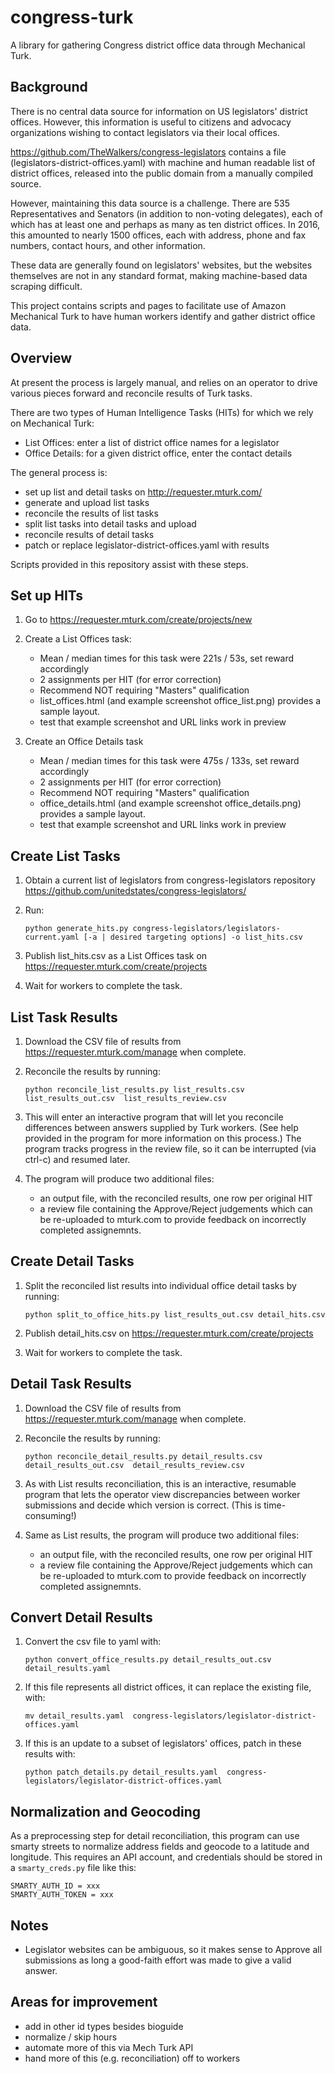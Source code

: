congress-turk
=============

A library for gathering Congress district office data through Mechanical Turk.

Background
----------

There is no central data source for information on US legislators' district
offices. However, this information is useful to citizens and advocacy
organizations wishing to contact legislators via their local offices.

<https://github.com/TheWalkers/congress-legislators> contains a file 
(legislators-district-offices.yaml) with machine and human readable list of
district offices, released into the public domain from a manually compiled 
source.

However, maintaining this data source is a challenge. There are 
535 Representatives and Senators (in addition to non-voting delegates),
each of which has at least one and perhaps as many as ten district offices.
In 2016, this amounted to nearly 1500 offices, each with address, phone and 
fax numbers, contact hours, and other information.

These data are generally found on legislators' websites, but the websites 
themselves are not in any standard format, making machine-based data scraping
difficult.

This project contains scripts and pages to facilitate use of Amazon 
Mechanical Turk to have human workers identify and gather district office data.

Overview
--------

At present the process is largely manual, and relies on an operator to 
drive various pieces forward and reconcile results of Turk tasks.

There are two types of Human Intelligence Tasks (HITs) for which we rely on 
Mechanical Turk:

- List Offices: enter a list of district office names for a legislator
- Office Details: for a given district office, enter the contact details

The general process is:

- set up list and detail tasks on <http://requester.mturk.com/>
- generate and upload list tasks
- reconcile the results of list tasks
- split list tasks into detail tasks and upload 
- reconcile results of detail tasks
- patch or replace legislator-district-offices.yaml with results

Scripts provided in this repository assist with these steps.

Set up HITs
-----------

1. Go to <https://requester.mturk.com/create/projects/new>

2. Create a List Offices task:
    - Mean / median times for this task were 221s / 53s, set reward accordingly
    - 2 assignments per HIT (for error correction)
    - Recommend NOT requiring "Masters" qualification
    - list_offices.html (and example screenshot office_list.png) 
        provides a sample layout.
    - test that example screenshot and URL links work in preview

3. Create an Office Details task
    - Mean / median times for this task were 475s / 133s, set reward accordingly
    - 2 assignments per HIT (for error correction)
    - Recommend NOT requiring "Masters" qualification
    - office_details.html (and example screenshot office_details.png) 
        provides a sample layout.
    - test that example screenshot and URL links work in preview

Create List Tasks
-----------------

1. Obtain a current list of legislators from congress-legislators repository
    <https://github.com/unitedstates/congress-legislators/>

2. Run:

    `python generate_hits.py congress-legislators/legislators-current.yaml
    [-a | desired targeting options] -o list_hits.csv`

3. Publish list_hits.csv as a List Offices task on 
    <https://requester.mturk.com/create/projects>

4. Wait for workers to complete the task.

List Task Results
-----------------

1. Download the CSV file of results from <https://requester.mturk.com/manage>
    when complete.

2. Reconcile the results by running:

    `python reconcile_list_results.py list_results.csv list_results_out.csv 
        list_results_review.csv`

3. This will enter an interactive program that will let you reconcile
    differences between answers supplied by Turk workers. (See help provided
    in the program for more information on this process.) The program tracks
    progress in the review file, so it can be interrupted (via ctrl-c) 
    and resumed later.

4. The program will produce two additional files:
    - an output file, with the reconciled results, one row per original HIT
    - a review file containing the Approve/Reject judgements which can be
        re-uploaded to mturk.com to provide feedback on incorrectly
        completed assignemnts.


Create Detail Tasks
-------------------

1. Split the reconciled list results into individual office detail tasks by 
    running:

    `python split_to_office_hits.py list_results_out.csv detail_hits.csv`

2. Publish detail_hits.csv on <https://requester.mturk.com/create/projects>

3. Wait for workers to complete the task.

Detail Task Results
-------------------

1. Download the CSV file of results from <https://requester.mturk.com/manage>
    when complete.

2. Reconcile the results by running:

    `python reconcile_detail_results.py detail_results.csv detail_results_out.csv 
    detail_results_review.csv`

3. As with List results reconciliation, this is an interactive, resumable
    program that lets the operator view discrepancies between worker 
    submissions and decide which version is correct.  (This is time-consuming!)

4. Same as List results, the program will produce two additional files:
    - an output file, with the reconciled results, one row per original HIT
    - a review file containing the Approve/Reject judgements which can be
        re-uploaded to mturk.com to provide feedback on incorrectly
        completed assignemnts.


Convert Detail Results
----------------------

1. Convert the csv file to yaml with:

    `python convert_office_results.py detail_results_out.csv 
    detail_results.yaml`

2. If this file represents all district offices, it can replace the existing
    file, with:

    `mv detail_results.yaml 
    congress-legislators/legislator-district-offices.yaml`

3. If this is an update to a subset of legislators' offices, patch in these 
    results with:

    `python patch_details.py detail_results.yaml 
    congress-legislators/legislator-district-offices.yaml`


Normalization and Geocoding
---------------------------

As a preprocessing step for detail reconciliation, this program can use
smarty streets to normalize address fields and geocode to a latitude and
longitude. This requires an API account, and credentials should be stored in
a `smarty_creds.py` file like this:

```
SMARTY_AUTH_ID = xxx
SMARTY_AUTH_TOKEN = xxx
```


Notes
-----

- Legislator websites can be ambiguous, so it makes sense to Approve all
    submissions as long a good-faith effort was made to give a valid answer.


Areas for improvement
---------------------

- add in other id types besides bioguide
- normalize / skip hours
- automate more of this via Mech Turk API
- hand more of this (e.g. reconciliation) off to workers 



